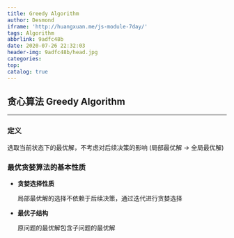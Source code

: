 ```yaml
---
title: Greedy Algorithm
author: Desmond
iframe: 'http://huangxuan.me/js-module-7day/'
tags: Algorithm
abbrlink: 9adfc48b
date: 2020-07-26 22:32:03
header-img: 9adfc48b/head.jpg
categories:
top:
catalog: true
---
```


## 贪心算法 Greedy Algorithm

------



### 定义

选取当前状态下的最优解，不考虑对后续决策的影响 (局部最优解 -> 全局最优解)



### 最优贪婪算法的基本性质

- **贪婪选择性质**

  局部最优解的选择不依赖于后续决策，通过迭代进行贪婪选择

- **最优子结构**

  原问题的最优解包含子问题的最优解